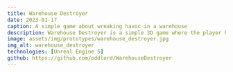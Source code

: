 ```yaml
---
title: Warehouse Destroyer
date: 2023-01-17
caption: A simple game about wreaking havoc in a warehouse
description: Warehouse Destroyer is a simple 3D game where the player has fun wreaking havoc inside a small warehouse, throwing cannonballs at the objects inside.
image: assets/img/prototypes/warehouse_destroyer.jpg
img_alt: warehouse_destroyer
technologies: [Unreal Engine 5]
github: https://github.com/oddlord/WarehouseDestroyer
---
```

